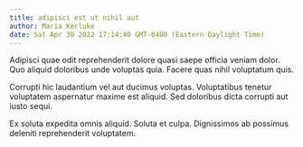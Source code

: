 ```yaml
---
title: adipisci est ut nihil aut
author: Maria Kerluke
date: Sat Apr 30 2022 17:14:40 GMT-0400 (Eastern Daylight Time)
---
```

Adipisci quae odit reprehenderit dolore quasi saepe officia veniam dolor. Quo aliquid doloribus unde voluptas quia. Facere quas nihil voluptatum quis.

 Corrupti hic laudantium vel aut ducimus voluptas. Voluptatibus tenetur voluptatem aspernatur maxime est aliquid. Sed doloribus dicta corrupti aut iusto sequi.

 Ex soluta expedita omnis aliquid. Soluta et culpa. Dignissimos ab possimus deleniti reprehenderit voluptatem.